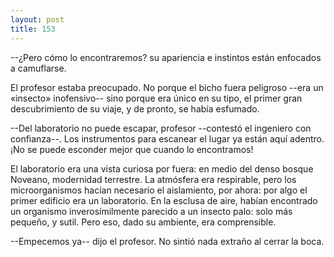 ```yaml
---
layout: post
title: 153
---
```


--¿Pero cómo lo encontraremos? su apariencia e instintos están enfocados a camuflarse.

El profesor estaba preocupado. No porque el bicho fuera peligroso --era un «insecto» inofensivo-- sino porque era único en su tipo, el primer gran descubrimiento de su viaje, y de pronto, se había esfumado.

--Del laboratorio no puede escapar, profesor --contestó el ingeniero con confianza--. Los instrumentos para escanear el lugar ya están aquí adentro. ¡No se puede esconder mejor que cuando lo encontramos!

El laboratorio era una vista curiosa por fuera: en medio del denso bosque Noveano, modernidad terrestre. 
La atmósfera era respirable, pero los microorganismos hacían necesario el aislamiento, por ahora: por algo el primer edificio era un laboratorio. 
En la esclusa de aire, habían encontrado un organismo inverosímilmente parecido a un insecto palo: solo más pequeño, y sutil. Pero eso, dado su ambiente, era comprensible.

--Empecemos ya-- dijo el profesor. No sintió nada extraño al cerrar la boca.
